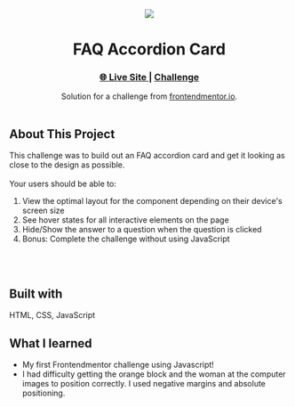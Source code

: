 <div align="center"><img src="https://i.ibb.co/bNrvx5V/Screen-Shot-2022-04-19-at-11-12-01-AM.png"></img></div>
<h1 align="center">FAQ Accordion Card</h1>

<div align="center">
  <h3>
    <a href="https://waynetasaki.github.io/faq-accordion-card/" target="_blank">🌐 Live Site </a>  |  
    <a href="https://www.frontendmentor.io/challenges/faq-accordion-card-XlyjD0Oam" target="_blank"> Challenge </a> 
  </h3>
</div>
<div align="center">
   Solution for a challenge from  <a href="https://www.frontendmentor.io/" target="_blank">frontendmentor.io</a>.
</div>
<br>

## About This Project

<p>This challenge was to build out an FAQ accordion card and get it looking as close to the design as possible.

<br>
<br>
Your users should be able to:

1. View the optimal layout for the component depending on their device's screen size
2. See hover states for all interactive elements on the page
3. Hide/Show the answer to a question when the question is clicked
4. Bonus: Complete the challenge without using JavaScript</p>
<br>
<br>



## Built with

<p>HTML, CSS, JavaScript</p>

## What I learned
- My first Frontendmentor challenge using Javascript!
- I had difficulty getting the orange block and the woman at the computer images to position correctly. I used negative margins and absolute positioning.